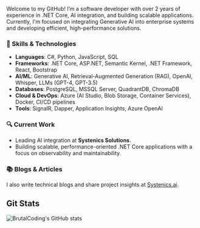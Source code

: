 Welcome to my GitHub! I’m a software developer with over 2 years of experience in .NET Core, AI integration, and building scalable applications. Currently, I'm focused on integrating Generative AI into enterprise systems and developing efficient, high-performance solutions.

### 🔧 Skills & Technologies

- **Languages**: C#, Python, JavaScript, SQL
- **Frameworks**: .NET Core, ASP.NET, Semantic Kernel, .NET Framework, React, Bootstrap
- **AI/ML**: Generative AI, Retrieval-Augmented Generation (RAG), OpenAI, Whisper, LLMs (GPT-4, GPT-3.5)
- **Databases**: PostgreSQL, MSSQL Server, QuadrantDB, ChromaDB
- **Cloud & DevOps**: Azure (AI Studio, Blob Storage, Container Services), Docker, CI/CD pipelines
- **Tools**: SignalR, Dapper, Application Insights, Azure OpenAI

### 🔍 Current Work

- Leading AI integration at **Systenics Solutions**.
- Building scalable, performance-oriented .NET Core applications with a focus on observability and maintainability.

### 📚 Blogs & Articles

I also write technical blogs and share project insights at [Systenics.ai](https://systenics.ai/).


## Git Stats

![BrutalCoding's GitHub stats](https://github-readme-stats.vercel.app/api?username=yashworlikar&show_icons=true&theme=gruvbox&count_private=true)
